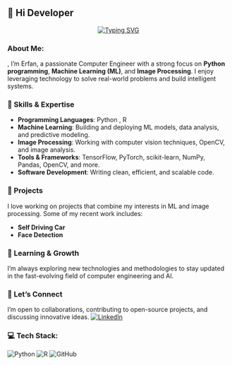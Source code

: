 ## 👋 Hi Developer

<p align="center">
<a <a href="https://git.io/typing-svg"><img src="https://readme-typing-svg.demolab.com?font=Fira+Code&pause=1000&color=B200F7&width=435&lines=Erfan+RB" alt="Typing SVG" /></a> 
</p>

###  About Me:
, I’m Erfan, a passionate Computer Engineer with a strong focus on **Python programming**, **Machine Learning (ML)**, and **Image Processing**. I enjoy leveraging technology to solve real-world problems and build intelligent systems.

### 🔧 Skills & Expertise
- **Programming Languages**: Python , R
- **Machine Learning**: Building and deploying ML models, data analysis, and predictive modeling.
- **Image Processing**: Working with computer vision techniques, OpenCV, and image analysis.
- **Tools & Frameworks**: TensorFlow, PyTorch, scikit-learn, NumPy, Pandas, OpenCV, and more.
- **Software Development**: Writing clean, efficient, and scalable code.

### 🚀 Projects
I love working on projects that combine my interests in ML and image processing. Some of my recent work includes:
- **Self Driving Car**
- **Face Detection**

### 🌱 Learning & Growth
I’m always exploring new technologies and methodologies to stay updated in the fast-evolving field of computer engineering and AI.

### 🤝 Let’s Connect
I’m open to collaborations, contributing to open-source projects, and discussing innovative ideas. 
[![LinkedIn](https://img.shields.io/badge/LinkedIn-%230077B5.svg?logo=linkedin&logoColor=white)](https://www.linkedin.com/in/erfan-rahimi-rb15) 

### 💻 Tech Stack:
![Python](https://img.shields.io/badge/python-3670A0?style=for-the-badge&logo=python&logoColor=ffdd54)  ![R](https://img.shields.io/badge/r-%23276DC3.svg?style=for-the-badge&logo=r&logoColor=white)  ![GitHub](https://img.shields.io/badge/github-%23121011.svg?style=for-the-badge&logo=github&logoColor=white) 


